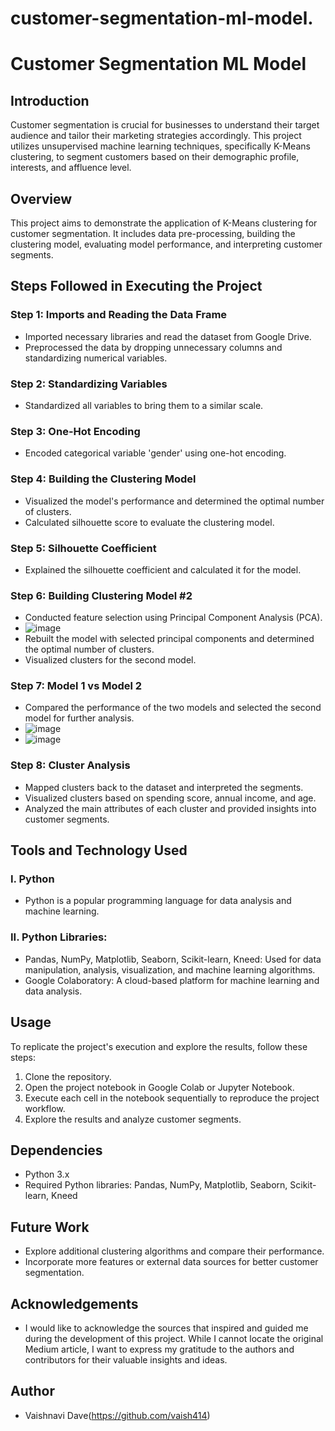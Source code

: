 # customer-segmentation-ml-model.
# Customer Segmentation ML Model

## Introduction
Customer segmentation is crucial for businesses to understand their target audience and tailor their marketing strategies accordingly. This project utilizes unsupervised machine learning techniques, specifically K-Means clustering, to segment customers based on their demographic profile, interests, and affluence level.

## Overview
This project aims to demonstrate the application of K-Means clustering for customer segmentation. It includes data pre-processing, building the clustering model, evaluating model performance, and interpreting customer segments.

## Steps Followed in Executing the Project

### Step 1: Imports and Reading the Data Frame
- Imported necessary libraries and read the dataset from Google Drive.
- Preprocessed the data by dropping unnecessary columns and standardizing numerical variables.

### Step 2: Standardizing Variables
- Standardized all variables to bring them to a similar scale.

### Step 3: One-Hot Encoding
- Encoded categorical variable 'gender' using one-hot encoding.

### Step 4: Building the Clustering Model
- Visualized the model's performance and determined the optimal number of clusters.
- Calculated silhouette score to evaluate the clustering model.

### Step 5: Silhouette Coefficient
- Explained the silhouette coefficient and calculated it for the model.

### Step 6: Building Clustering Model #2
- Conducted feature selection using Principal Component Analysis (PCA).
- ![image](https://github.com/vaish414/customer-segmentation-ml-model./assets/106098796/babe8787-5a7d-401a-a8a4-cf4f3f3f211e)
- Rebuilt the model with selected principal components and determined the optimal number of clusters.
- Visualized clusters for the second model.

### Step 7: Model 1 vs Model 2
- Compared the performance of the two models and selected the second model for further analysis.
- ![image](https://github.com/vaish414/customer-segmentation-ml-model./assets/106098796/361eedfc-45cf-4b7e-80dc-6670954bedcc)
- ![image](https://github.com/vaish414/customer-segmentation-ml-model./assets/106098796/ae30de01-dadf-480c-9918-1bfaa90d3d4b)


### Step 8: Cluster Analysis
- Mapped clusters back to the dataset and interpreted the segments.
- Visualized clusters based on spending score, annual income, and age.
- Analyzed the main attributes of each cluster and provided insights into customer segments.

## Tools and Technology Used

### I. Python
- Python is a popular programming language for data analysis and machine learning.

### II. Python Libraries:
- Pandas, NumPy, Matplotlib, Seaborn, Scikit-learn, Kneed: Used for data manipulation, analysis, visualization, and machine learning algorithms.
- Google Colaboratory: A cloud-based platform for machine learning and data analysis.

## Usage
To replicate the project's execution and explore the results, follow these steps:
1. Clone the repository.
2. Open the project notebook in Google Colab or Jupyter Notebook.
3. Execute each cell in the notebook sequentially to reproduce the project workflow.
4. Explore the results and analyze customer segments.

## Dependencies
- Python 3.x
- Required Python libraries: Pandas, NumPy, Matplotlib, Seaborn, Scikit-learn, Kneed

## Future Work
- Explore additional clustering algorithms and compare their performance.
- Incorporate more features or external data sources for better customer segmentation.

## Acknowledgements
- I would like to acknowledge the sources that inspired and guided me during the development of this project. While I cannot locate the original Medium article, I want to express my gratitude to the authors and contributors for their valuable insights and ideas.

## Author
- Vaishnavi Dave(https://github.com/vaish414)
